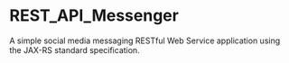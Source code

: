 # REST_API_Messenger
A simple social media messaging RESTful Web Service application using the JAX-RS standard specification.


